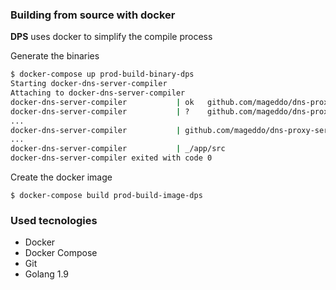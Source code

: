 ### Building from source with docker

**DPS** uses docker to simplify the compile process


Generate the binaries

```bash
$ docker-compose up prod-build-binary-dps
Starting docker-dns-server-compiler
Attaching to docker-dns-server-compiler
docker-dns-server-compiler           | ok  	github.com/mageddo/dns-proxy-server/conf	0.008s
docker-dns-server-compiler           | ?   	github.com/mageddo/dns-proxy-server/controller	[no test files]
...
docker-dns-server-compiler           | github.com/mageddo/dns-proxy-server/flags
...
docker-dns-server-compiler           | _/app/src
docker-dns-server-compiler exited with code 0
```

Create the docker image

```
$ docker-compose build prod-build-image-dps
```

### Used tecnologies 

* Docker
* Docker Compose
* Git
* Golang 1.9
